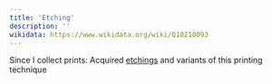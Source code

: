 ```yaml
---
title: 'Etching'
description: ''
wikidata: https://www.wikidata.org/wiki/Q18218093
---
```


Since I collect prints: Acquired [etchings](https://en.wikipedia.org/wiki/Etching) and variants of this printing technique
